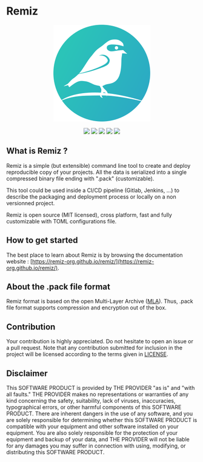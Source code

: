 # Remiz

<p align="center">
  <img src="https://github.com/remiz-org/remiz/blob/main/logo.png?raw=true">
</p>

<p align="center">
  <a href="#" alt="maintenance-status"><img src="https://img.shields.io/badge/maintenance-actively--developed-brightgreen.svg"/></a>
  <a href="#" alt="integration"><img src="https://github.com/remiz-org/remiz/actions/workflows/test.yml/badge.svg"/></a>
  <a href="https://remiz-org.github.io/remiz/", alt="Website/Documentation"><img src="https://img.shields.io/badge/Documentation-OK-15afff" /></a>
  <a href="https://opensource.org/licenses/MIT" alt="License: MIT"><img src="https://img.shields.io/badge/License-MIT-yellow.svg"/></a>
  <a href="https://github.com/remiz-org/remiz/releases/latest" alt="Github All Releases"><img src="https://img.shields.io/github/downloads/remiz-org/remiz/total.svg"/></a>
</p>

## What is Remiz ?

Remiz is a simple (but extensible) command line tool to create and deploy reproducible copy of your projects.
All the data is serialized into a single compressed binary file ending with ".pack" (customizable).

This tool could be used inside a CI/CD pipeline (Gitlab, Jenkins, ...) to describe the packaging and deployment process or locally on a non versionned project.

Remiz is open source (MIT licensed), cross platform, fast and fully customizable with TOML configurations file.

## How to get started

The best place to learn about Remiz is by browsing the documentation website : [https://remiz-org.github.io/remiz/](https://remiz-org.github.io/remiz/).

## About the .pack file format

Remiz format is based on the open Multi-Layer Archive ([MLA](https://github.com/ANSSI-FR/MLA)). Thus, .pack file format supports compression and encryption out of the box.

## Contribution

Your contribution is highly appreciated. Do not hesitate to open an issue or a
pull request. Note that any contribution submitted for inclusion in the project
will be licensed according to the terms given in [LICENSE](LICENSE).

## Disclaimer
This SOFTWARE PRODUCT is provided by THE PROVIDER "as is" and "with all faults."
THE PROVIDER makes no representations or warranties of any kind concerning the
safety, suitability, lack of viruses, inaccuracies, typographical errors, or
other harmful components of this SOFTWARE PRODUCT. There are inherent dangers
in the use of any software, and you are solely responsible for determining
whether this SOFTWARE PRODUCT is compatible with your equipment and other
software installed on your equipment. You are also solely responsible for the
protection of your equipment and backup of your data, and THE PROVIDER will not
be liable for any damages you may suffer in connection with using, modifying,
or distributing this SOFTWARE PRODUCT.
